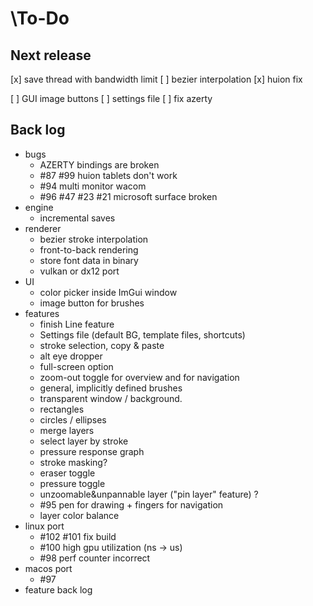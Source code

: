 \To-Do
=====

Next release
------------

[x] save thread with bandwidth limit
[ ] bezier interpolation
[x] huion fix

[ ] GUI image buttons
[ ] settings file
[ ] fix azerty

Back log
--------

- bugs
    - AZERTY bindings are broken
    - #87 #99 huion tablets don't work
    - #94 multi monitor wacom
    - #96 #47 #23 #21 microsoft surface broken
- engine
    - incremental saves
- renderer
    - bezier stroke interpolation
    - front-to-back rendering
    - store font data in binary
    - vulkan or dx12 port
- UI
    - color picker inside ImGui window
    - image button for brushes
- features
    - finish Line feature
    - Settings file (default BG, template files, shortcuts)
    - stroke selection, copy & paste
    - alt eye dropper
    - full-screen option
    - zoom-out toggle for overview and for navigation
    - general, implicitly defined brushes
    - transparent window / background.
    - rectangles
    - circles / ellipses
    - merge layers
    - select layer by stroke
    - pressure response graph
    - stroke masking?
    - eraser toggle
    - pressure toggle
    - unzoomable&unpannable layer ("pin layer" feature) ?
    - #95 pen for drawing + fingers for navigation
    - layer color balance
- linux port
    - #102 #101 fix build
    - #100 high gpu utilization (ns -> us)
    - #98 perf counter incorrect
- macos port
    - #97
- feature back log
